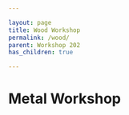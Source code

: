 ```yaml
---

layout: page  
title: Wood Workshop
permalink: /wood/  
parent: Workshop 202
has_children: true

---
```


# Metal Workshop